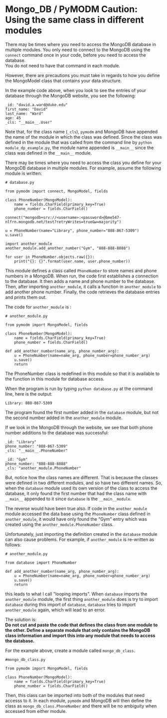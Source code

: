# Mongo_DB / PyMODM Caution:  Using the same class in different modules
There may be times where you need to access the MongoDB database in
multiple modules.  You only need to connect to the MongoDB using the 
`connect` command once in your code, before you need to access the database.  
You do not need to have that command in each module.
    
However, there are precautions you must take in regards to how you define
the MongoModel class that contains your data structure.

In the example code above, when you look to see the entries of your database 
through the MongoDB website, you see the following:
```
_id: "david.a.ward@duke.edu"
first_name: "David"
last_name: "Ward"
age: 45
_cls: "__main__.User"
``` 
Note that, for the class name (`_cls`), `pymodm` and MongoDB have appended the 
name of the module in which the class was defined.  Since the class was defined 
in the module that was called from the command line by 
`python module_dp_example.py`,  the module name appended is `__main__` since 
the class was defined in the `__main__` module.  

There may be times where you need to access the class you define for your
MongoDB database in multiple modules.  For example, assume the following
module is written:

```
# database.py

from pymodm import connect, MongoModel, fields

class PhoneNumber(MongoModel):
    name = fields.CharField(primary_key=True)
    phone_number = fields.CharField()

connect("mongodb+srv://<username>:<password>@bme547-nlfrn.mongodb.net/test?retryWrites=true&w=majority")

u = PhoneNumber(name="Library", phone_number="888-867-5309")
u.save()

import another_module
another_module.add_another_number("Gym", "888-888-8888")

for user in PhoneNumber.objects.raw({}):
    print("{}: {}".format(user.name, user.phone_number))
```
This module defines a class called `PhoneNumber` to store names and phone 
numbers in a MongoDB.  When run, the code first establishes
a connection to the database.  It then adds a name and phone number to the 
database.  Then, after importing `another_module`, it calls a function in
`another_module` to add another phone number.  Finally, the code retrieves
the database entries and prints them out.

The code for `another_module` is :

```
# another_module.py

from pymodm import MongoModel, fields

class PhoneNumber(MongoModel):
    name = fields.CharField(primary_key=True)
    phone_number = fields.CharField()

def add_another_number(name_arg, phone_number_arg):
    u = PhoneNumber(name=name_arg, phone_number=phone_number_arg)
    u.save()
    return
```
The PhoneNumber class is redefined in this module so that it is available to
the function in this module for database access.

When the program is run by typing `python database.py` at the command line,
here is the output:
```
Library: 888-867-5309
```
The program found the first number added in the `database` module, but
not the second number added in the `another_module` module.  

If we look in the MongoDB through the website,
 we see that both phone number additions to the database was successful:
 ```
 _id: "Library"
phone_number: "888-867-5309"
_cls: "__main__.PhoneNumber"

_id: "Gym"
phone_number: "888-888-8888"
_cls: "another_module.PhoneNumber"
 ```  
But, notice how the class names are different. That is because the classes
were defined in two different modules, and so have two different names.  So,
when the `database` module used its own version of the class to access the
database, it only found the first number that
had the class name with `__main__` appended to it since `database` is the 
`__main__module`.

The reverse would have been true also.  If code in the `another_module` module
accessed the data base using the `PhoneNumber` class defined in `another_module`,
it would have only found the "Gym" entry which was created using the 
`another_module.PhoneNumber` class.

Unfortunately, just importing the definition created in the `database` module
can also cause problems.  For example, if `another_module` is re-written as 
follows:
```
# another_module.py

from database import PhoneNumber

def add_another_number(name_arg, phone_number_arg):
    u = PhoneNumber(name=name_arg, phone_number=phone_number_arg)
    u.save()
    return
```
this leads to what I call "looping imports".  When `database` imports the 
`another_module` module, the first thing `another_module` does is try to 
import `database` during this import of `database`, `database` tries to 
import `another_module` again, which will lead to an error.  

The solution is:  
__Do not cut and paste the code that defines the class from one
module to the other.  Define a separate module that only contains the
MongoDB class information and import this into any module that needs to
access the database.__  

For the example above, create a module called `mongo_db_class`.

```
#mongo_db_class.py

from pymodm import MongoModel, fields

class PhoneNumber(MongoModel):
    name = fields.CharField(primary_key=True)
    phone_number = fields.CharField()
```

Then, this class can be imported into both of the modules that need accesss
to it.  In each module, `pymodm` and MongoDB will then define the class as
`mongo_db_class.PhoneNumber` and there will be no ambiguity when accessed from
either module.